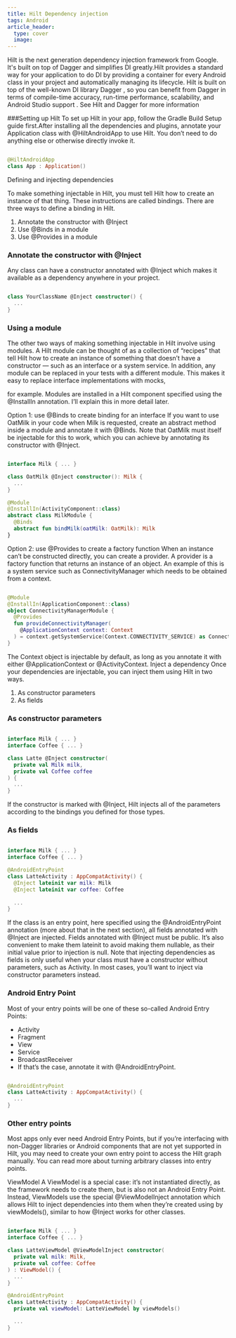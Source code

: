 ```yaml
---
title: Hilt Dependency injection 
tags: Android
article_header:
  type: cover
  image:
---
```



Hilt is the next generation dependency injection framework from Google. It's built on top of Dagger and simplifies DI greatly.Hilt provides a standard way
for your application to do DI by providing a container for every Android class in your project and automatically managing its lifecycle. Hilt is built on top 
of the well-known DI library Dagger , so you can benefit from Dagger in terms of compile-time accuracy, run-time performance, scalability, and Android Studio support . See Hilt and Dagger for more information


###Setting up Hilt
To set up Hilt in your app, follow the Gradle Build Setup guide first.After installing all the dependencies and plugins, 
annotate your Application class with @HiltAndroidApp to use Hilt. You don’t need to do anything else or otherwise directly invoke it.

``` Kotlin

@HiltAndroidApp
class App : Application()

```

Defining and injecting dependencies


To make something injectable in Hilt, you must tell Hilt how to create an instance of that thing. These instructions are called bindings.
There are three ways to define a binding in Hilt.
 1. Annotate the constructor with @Inject
 2. Use @Binds in a module
 3. Use @Provides in a module


### Annotate the constructor with @Inject
Any class can have a constructor annotated with @Inject which makes it available as a dependency anywhere in your project.

``` Kotlin

class YourClassName @Inject constructor() {
  ...
}

``` 


### Using a module
The other two ways of making something injectable in Hilt involve using modules.
A Hilt module can be thought of as a collection of “recipes” that tell Hilt how to create an instance of something that doesn’t have a constructor — such as an interface or a system service.
In addition, any module can be replaced in your tests with a different module. This makes it easy to replace interface implementations with mocks, 

for example.
Modules are installed in a Hilt component specified using the @InstallIn annotation. I’ll explain this in more detail later.

Option 1: use @Binds to create binding for an interface
If you want to use OatMilk in your code when Milk is requested, create an abstract method inside a module and annotate it with @Binds. Note that OatMilk must itself be injectable for this to work, 
which you can achieve by annotating its constructor with @Inject.

``` Kotlin

interface Milk { ... }

class OatMilk @Inject constructor(): Milk {
  ...
}

@Module
@InstallIn(ActivityComponent::class)
abstract class MilkModule {
  @Binds
  abstract fun bindMilk(oatMilk: OatMilk): Milk
}

```


Option 2: use @Provides to create a factory function
When an instance can’t be constructed directly, you can create a provider. A provider is a factory function that returns an instance of an object.
An example of this is a system service such as ConnectivityManager which needs to be obtained from a context.

```Kotlin

@Module
@InstallIn(ApplicationComponent::class)
object ConnectivityManagerModule {
  @Provides
  fun provideConnectivityManager(
    @ApplicationContext context: Context
  ) = context.getSystemService(Context.CONNECTIVITY_SERVICE) as ConnectivityManager
}

```

The Context object is injectable by default, as long as you annotate it with either @ApplicationContext or @ActivityContext.
Inject a dependency
Once your dependencies are injectable, you can inject them using Hilt in two ways.
 1. As constructor parameters
 2. As fields


### As constructor parameters

``` Kotlin

interface Milk { ... }
interface Coffee { ... }

class Latte @Inject constructor(
  private val Milk milk,
  private val Coffee coffee
) {
  ...
}

```

If the constructor is marked with @Inject, Hilt injects all of the parameters according to the bindings you defined for those types.

### As fields

``` Kotlin

interface Milk { ... }
interface Coffee { ... }

@AndroidEntryPoint
class LatteActivity : AppCompatActivity() {
  @Inject lateinit var milk: Milk
  @Inject lateinit var coffee: Coffee
  
  ...
}

```


If the class is an entry point, here specified using the @AndroidEntryPoint annotation (more about that in the next section), all fields annotated with @Inject are injected.
Fields annotated with @Inject must be public. It’s also convenient to make them lateinit to avoid making them nullable, as their initial value prior to injection is null.
Note that injecting dependencies as fields is only useful when your class must have a constructor without parameters, such as Activity. In most cases, you’ll want to inject via constructor parameters instead.



### Android Entry Point
Most of your entry points will be one of these so-called Android Entry Points:
- Activity
- Fragment
- View
- Service
- BroadcastReceiver
- If that’s the case, annotate it with @AndroidEntryPoint.

``` Kotlin

@AndroidEntryPoint
class LatteActivity : AppCompatActivity() {
  ...
}

```


### Other entry points
Most apps only ever need Android Entry Points, but if you’re interfacing with non-Dagger libraries or Android components that are not yet supported in Hilt,
you may need to create your own entry point to access the Hilt graph manually. You can read more about turning arbitrary classes into entry points.

ViewModel
A ViewModel is a special case: it’s not instantiated directly, as the framework needs to create them, but is also not an Android Entry Point. Instead, 
ViewModels use the special @ViewModelInject annotation which allows Hilt to inject dependencies into them when they’re created using by viewModels(), 
similar to how @Inject works for other classes.

``` Kotlin

interface Milk { ... }
interface Coffee { ... }

class LatteViewModel @ViewModelInject constructor(
  private val milk: Milk,
  private val coffee: Coffee
) : ViewModel() {
  ...
}

@AndroidEntryPoint
class LatteActivity : AppCompatActivity() {
  private val viewModel: LatteViewModel by viewModels()

  ...
}

```

